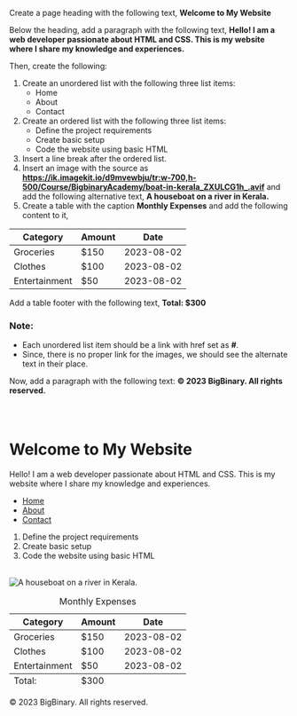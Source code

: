Create a page heading with the following text, **Welcome to My Website**

Below the heading, add a paragraph with the following text,
**Hello! I am a web developer passionate about HTML and CSS. This is my website where I share my knowledge and experiences.**

Then, create the following:

1. Create an unordered list with
   the following three list items:
   - Home
   - About
   - Contact
2. Create an ordered list with the
   following three list items:
   - Define the project requirements
   - Create basic setup
   - Code the website using basic HTML
3. Insert a line break after the ordered list.
4. Insert an image with the source as **https://ik.imagekit.io/d9mvewbju/tr:w-700,h-500/Course/BigbinaryAcademy/boat-in-kerala_ZXULCG1h_.avif**
   and add the following alternative text, **A houseboat on a river in Kerala.**
5. Create a table with the caption **Monthly Expenses** and add the following content to it,

| Category      | Amount | Date       |
| ------------- | ------ | ---------- |
| Groceries     | $150   | 2023-08-02 |
| Clothes       | $100   | 2023-08-02 |
| Entertainment | $50    | 2023-08-02 |

Add a table footer with the following text, **Total: $300**

### Note:
- Each unordered list item should
be a link with href set as **#**.
- Since, there is no proper link
for the images,
we should see the alternate text
in their place.

Now, add a paragraph with the following
text:
**© 2023 BigBinary. All rights reserved.**

<codeblock language="html" type="exercise" testMode="fixedInput" matchSolutionCode="true">
<code>
<!-- Write your code below -->
</code>
<solution>
<!-- Write your code below -->
<h1>Welcome to My Website</h1>

<p>Hello! I am a web developer passionate about HTML and CSS. This is my website where I share my knowledge and experiences.</p>

<ul>
  <li><a href="#">Home</a></li>
  <li><a href="#">About</a></li>
  <li><a href="#">Contact</a></li>
</ul>
<ol>
  <li>Define the project requirements</li>
  <li>Create basic setup</li>
  <li>Code the website using basic HTML</li>
</ol>
<br>
<img src="https://ik.imagekit.io/d9mvewbju/tr:w-700,h-500/Course/BigbinaryAcademy/boat-in-kerala_ZXULCG1h_.avif" alt="A houseboat on a river in Kerala.">
<table>
  <caption>Monthly Expenses</caption>
  <thead>
    <tr>
      <th>Category</th>
      <th>Amount</th>
      <th>Date</th>
    </tr>
  </thead>
  <tbody>
    <tr>
      <td>Groceries</td>
      <td>$150</td>
      <td>2023-08-02</td>
    </tr>
    <tr>
      <td>Clothes</td>
      <td>$100</td>
      <td>2023-08-02</td>
    </tr>
    <tr>
      <td>Entertainment</td>
      <td>$50</td>
      <td>2023-08-02</td>
    </tr>
  </tbody>
  <tfoot>
    <tr>
      <td>Total:</td>
      <td>$300</td>
    </tr>
  </tfoot>
</table>

<p>© 2023 BigBinary. All rights reserved.</p>
</solution>
</codeblock>
